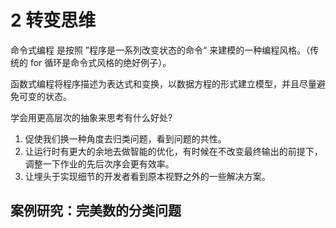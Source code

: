 # 2 转变思维

命令式编程 是按照 ”程序是一系列改变状态的命令“ 来建模的一种编程风格。（传统的 for 循环是命令式风格的绝好例子）。


函数式编程将程序描述为表达式和变换，以数据方程的形式建立模型，并且尽量避免可变的状态。


学会用更高层次的抽象来思考有什么好处?
1. 促使我们换一种角度去归类问题，看到问题的共性。
2. 让运行时有更大的余地去做智能的优化，有时候在不改变最终输出的前提下，调整一下作业的先后次序会更有效率。
3. 让埋头于实现细节的开发者看到原本视野之外的一些解决方案。



## 案例研究：完美数的分类问题